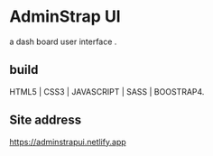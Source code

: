  #  AdminStrap UI
   a dash board user interface .
   ## build 

   HTML5 | CSS3 | JAVASCRIPT | SASS | BOOSTRAP4.

   ##  Site address

   https://adminstrapui.netlify.app

